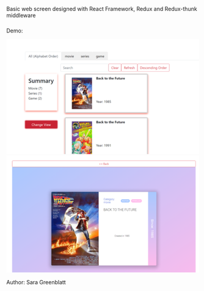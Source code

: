 Basic web screen designed with React Framework, Redux and Redux-thunk middleware
###

Demo:

![List View](./public/listView.png)
![Movie](./public/mediaPreview.png)


Author: Sara Greenblatt
